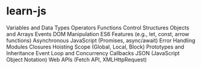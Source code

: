 # learn-js
Variables and Data Types
Operators
Functions
Control Structures
Objects and Arrays
Events
DOM Manipulation
ES6 Features (e.g., let, const, arrow functions)
Asynchronous JavaScript (Promises, async/await)
Error Handling
Modules
Closures
Hoisting
Scope (Global, Local, Block)
Prototypes and Inheritance
Event Loop and Concurrency
Callbacks
JSON (JavaScript Object Notation)
Web APIs (Fetch API, XMLHttpRequest)
